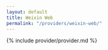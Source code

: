 ```yaml
---
layout: default
title: Weixin Web
permalink: "/providers/weixin-web/"
---
```


{% include provider/provider.md %}
